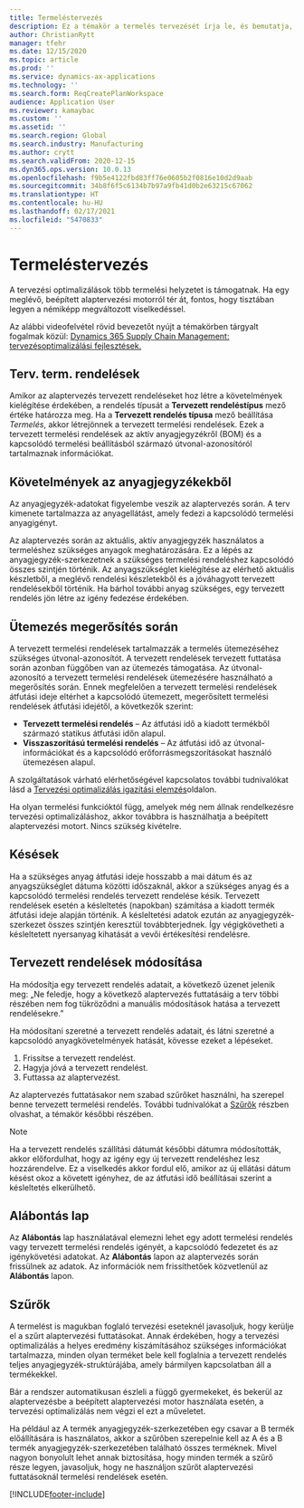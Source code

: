 ```yaml
---
title: Termeléstervezés
description: Ez a témakör a termelés tervezését írja le, és bemutatja, hogyan lehet módosítani a tervezett termelési rendeléseket a Tervezési optimalizálás segítségével.
author: ChristianRytt
manager: tfehr
ms.date: 12/15/2020
ms.topic: article
ms.prod: ''
ms.service: dynamics-ax-applications
ms.technology: ''
ms.search.form: ReqCreatePlanWorkspace
audience: Application User
ms.reviewer: kamaybac
ms.custom: ''
ms.assetid: ''
ms.search.region: Global
ms.search.industry: Manufacturing
ms.author: crytt
ms.search.validFrom: 2020-12-15
ms.dyn365.ops.version: 10.0.13
ms.openlocfilehash: f9b5e4122fbd83ff76e0605b2f0816e10d2d9aab
ms.sourcegitcommit: 34b8f6f5c6134b7b97a9fb41d0b2e63215c67062
ms.translationtype: HT
ms.contentlocale: hu-HU
ms.lasthandoff: 02/17/2021
ms.locfileid: "5470833"
---
```

# <a name="production-planning"></a>Termeléstervezés

A tervezési optimalizálások több termelési helyzetet is támogatnak. Ha egy meglévő, beépített alaptervezési motorról tér át, fontos, hogy tisztában legyen a némiképp megváltozott viselkedéssel.

Az alábbi videofelvétel rövid bevezetőt nyújt a témakörben tárgyalt fogalmak közül: [Dynamics 365 Supply Chain Management: tervezésoptimalizálási fejlesztések.](https://youtu.be/u1pcmZuZBTw)

## <a name="planned-production-orders"></a>Terv. term. rendelések

Amikor az alaptervezés tervezett rendeléseket hoz létre a követelmények kielégítése érdekében, a rendelés típusát a **Tervezett rendeléstípus** mező értéke határozza meg. Ha a **Tervezett rendelés típusa** mező beállítása *Termelés*, akkor létrejönnek a tervezett termelési rendelések. Ezek a tervezett termelési rendelések az aktív anyagjegyzékről (BOM) és a kapcsolódó termelési beállításból származó útvonal-azonosítóról tartalmaznak információkat.

## <a name="requirements-from-boms"></a>Követelmények az anyagjegyzékekből

Az anyagjegyzék-adatokat figyelembe veszik az alaptervezés során. A terv kimenete tartalmazza az anyagellátást, amely fedezi a kapcsolódó termelési anyagigényt.

Az alaptervezés során az aktuális, aktív anyagjegyzék használatos a termeléshez szükséges anyagok meghatározására. Ez a lépés az anyagjegyzék-szerkezetnek a szükséges termelési rendeléshez kapcsolódó összes szintjén történik. Az anyagszükséglet kielégítése az elérhető aktuális készletből, a meglévő rendelési készletekből és a jóváhagyott tervezett rendelésekből történik. Ha bárhol további anyag szükséges, egy tervezett rendelés jön létre az igény fedezése érdekében.

## <a name="scheduling-during-firming"></a>Ütemezés megerősítés során

A tervezett termelési rendelések tartalmazzák a termelés ütemezéséhez szükséges útvonal-azonosítót. A tervezett rendelések tervezett futtatása során azonban függőben van az ütemezés támogatása. Az útvonal-azonosító a tervezett termelési rendelések ütemezésére használható a megerősítés során. Ennek megfelelően a tervezett termelési rendelések átfutási ideje eltérhet a kapcsolódó ütemezett, megerősített termelési rendelések átfutási idejétől, a következők szerint:

- **Tervezett termelési rendelés** – Az átfutási idő a kiadott termékből származó statikus átfutási időn alapul.
- **Visszaszorítású termelési rendelés** – Az átfutási idő az útvonal-információkat és a kapcsolódó erőforrásmegszorításokat használó ütemezésen alapul.

A szolgáltatások várható elérhetőségével kapcsolatos további tudnivalókat lásd a [Tervezési optimalizálás igazítási elemzés](planning-optimization-fit-analysis.md)oldalon.

Ha olyan termelési funkcióktól függ, amelyek még nem állnak rendelkezésre tervezési optimalizáláshoz, akkor továbbra is használhatja a beépített alaptervezési motort. Nincs szükség kivételre.

## <a name="delays"></a>Késések

Ha a szükséges anyag átfutási ideje hosszabb a mai dátum és az anyagszükséglet dátuma közötti időszaknál, akkor a szükséges anyag és a kapcsolódó termelési rendelés tervezett rendelése késik. Tervezett rendelések esetén a késleltetés (napokban) számítása a kiadott termék átfutási ideje alapján történik. A késleltetési adatok ezután az anyagjegyzék-szerkezet összes szintjén keresztül továbbterjednek. Így végigkövetheti a késleltetett nyersanyag kihatását a vevői értékesítési rendelésre.

## <a name="modifying-planned-orders"></a>Tervezett rendelések módosítása

Ha módosítja egy tervezett rendelés adatait, a következő üzenet jelenik meg: „Ne feledje, hogy a következő alaptervezés futtatásáig a terv többi részében nem fog tükröződni a manuális módosítások hatása a tervezett rendelésekre.”

Ha módosítani szeretné a tervezett rendelés adatait, és látni szeretné a kapcsolódó anyagkövetelmények hatását, kövesse ezeket a lépéseket.

1. Frissítse a tervezett rendelést.
2. Hagyja jóvá a tervezett rendelést.
3. Futtassa az alaptervezést.

Az alaptervezés futtatásakor nem szabad szűrőket használni, ha szerepel benne tervezett termelési rendelés. További tudnivalókat a [Szűrők](#filters) részben olvashat, a témakör későbbi részében.

> [!NOTE]
> Ha a tervezett rendelés szállítási dátumát későbbi dátumra módosították, akkor előfordulhat, hogy az igény egy új tervezett rendeléshez lesz hozzárendelve. Ez a viselkedés akkor fordul elő, amikor az új ellátási dátum késést okoz a követett igényhez, de az átfutási idő beállításai szerint a késleltetés elkerülhető.

## <a name="explosion-page"></a>Alábontás lap

Az **Alábontás** lap használatával elemezni lehet egy adott termelési rendelés vagy tervezett termelési rendelés igényét, a kapcsolódó fedezetet és az igénykövetési adatokat. Az **Alábontás** lapon az alaptervezés során frissülnek az adatok. Az információk nem frissíthetőek közvetlenül az **Alábontás** lapon.

## <a name="filters"></a><a name="filters"></a>Szűrők

A termelést is magukban foglaló tervezési eseteknél javasoljuk, hogy kerülje el a szűrt alaptervezési futtatásokat. Annak érdekében, hogy a tervezési optimalizálás a helyes eredmény kiszámításához szükséges információkat tartalmazza, minden olyan terméket bele kell foglalnia a tervezett rendelés teljes anyagjegyzék-struktúrájába, amely bármilyen kapcsolatban áll a termékekkel.

Bár a rendszer automatikusan észleli a függő gyermekeket, és bekerül az alaptervezésbe a beépített alaptervezési motor használata esetén, a tervezési optimalizálás nem végzi el ezt a műveletet.

Ha például az A termék anyagjegyzék-szerkezetében egy csavar a B termék előállítására is használatos, akkor a szűrőben szerepelnie kell az A és a B termék anyagjegyzék-szerkezetében található összes terméknek. Mivel nagyon bonyolult lehet annak biztosítása, hogy minden termék a szűrő része legyen, javasoljuk, hogy ne használjon szűrőt alaptervezési futtatásoknál termelési rendelések esetén.


[!INCLUDE[footer-include](../../../includes/footer-banner.md)]